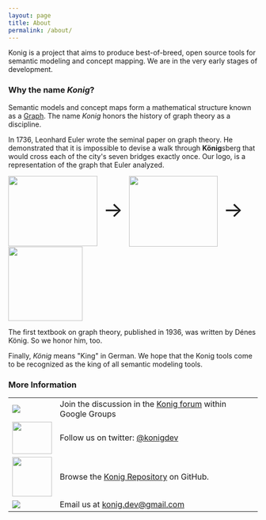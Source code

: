 ```yaml
---
layout: page
title: About
permalink: /about/
---
```


Konig is a project that aims to produce best-of-breed, open source tools for semantic modeling 
and concept mapping.  We are in the very early stages of development.

### Why the name *Konig*?

Semantic models and concept maps form a mathematical structure known as a 
<a href="https://en.wikipedia.org/wiki/Graph_(discrete_mathematics)">Graph</a>.  The name *Konig* honors the
history of graph theory as a discipline.

In 1736, Leonhard Euler wrote the seminal paper on graph theory. He demonstrated that it is impossible to
 devise a walk through <b>K&#246;nig</b>sberg that would cross each of the city's seven bridges exactly once.  Our logo, is a representation of the 
 graph that Euler analyzed.

<p><span style="font-size: 300%;"><img src="https://upload.wikimedia.org/wikipedia/commons/5/5d/Konigsberg_bridges.png" width="180" height="142" style="vertical-align:middle"> &rarr; <img src="https://upload.wikimedia.org/wikipedia/commons/thumb/9/91/7_bridges.svg/179px-7_bridges.svg.png" width="179" height="143"  style="vertical-align:middle"> &rarr; <img src="https://konigio.github.io/images/konig-logo.png" width="150" height="150" style="vertical-align:middle"></span></p>

The first textbook on graph theory, published in 1936, was written by D&#233;nes K&#246;nig.  So we honor him, too.

Finally, *K&#246;nig* means "King" in German.  We hope that the Konig tools come to be recognized as the king of all semantic
modeling tools.

### More Information

<table class="middle-aligned-table">
  <tr>
    <td><img src="https://groups.google.com/forum/my-groups-color.png"></td>
    <td>
      Join the discussion in the 
      <a href="https://groups.google.com/forum/#!forum/konig-discussion">Konig forum</a>
      within Google Groups
    </td>
  </tr>
  <tr>
    <td><img src="https://g.twimg.com/Twitter_logo_blue.png" width="80" height="65"></td>
    <td>Follow us on twitter: <a href="https://twitter.com/konigdev">@konigdev</href>
  </tr>
  <tr>
    <td><img src="https://assets-cdn.github.com/images/modules/logos_page/GitHub-Mark.png" height="80" width="80">
    <td>Browse the <a href="https://github.com/konigio">Konig Repository</a> on GitHub.
  </tr>
  <tr>
    <td><img src="https://apps.google.com/img/home-gmail-icon.png"></td>
    <td>Email us at <a href="mailto:konig.dev@gmail.com">konig.dev@gmail.com</a>
    </td>
  </tr>
</table>


